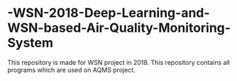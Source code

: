# -WSN-2018-Deep-Learning-and-WSN-based-Air-Quality-Monitoring-System
This repository is made for WSN project in 2018. This repository contains all programs which are used on AQMS project.
